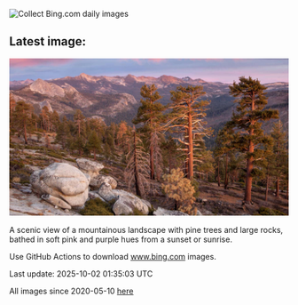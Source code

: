 ![Collect Bing.com daily images](https://github.com/counter2015/bing-daily-images/workflows/Collect%20Bing.com%20daily%20images/badge.svg)
## Latest image:
![](images/YosemiteClark.jpg)

A scenic view of a mountainous landscape with pine trees and large rocks, bathed in soft pink and purple hues from a sunset or sunrise.

Use GitHub Actions to download www.bing.com images.

Last update: 2025-10-02 01:35:03 UTC

All images since 2020-05-10 [here](https://github.com/counter2015/bing-daily-images/tree/master/images)
